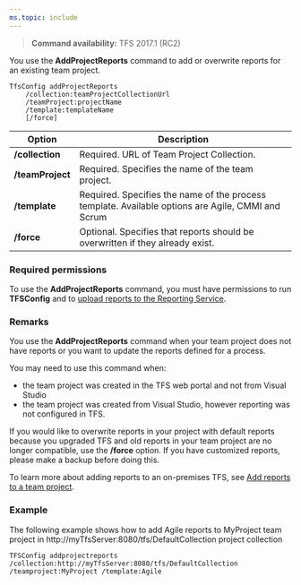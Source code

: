 ```yaml
---
ms.topic: include
---
```


<a id="add-project-reports">  </a>
>**Command availability:** TFS 2017.1 (RC2) 

You use the **AddProjectReports** command to add or overwrite reports for an existing team project.

	TfsConfig addProjectReports
		/collection:teamProjectCollectionUrl
		/teamProject:projectName
		/template:templateName
		[/force]

<table>
	<thead>
		<tr>
			<th>Option</th>
			<th>Description</th>
		</tr>
	</thead>
	<tbody>
		<tr>
			<td><strong>/collection</strong></td>
			<td>Required. URL of Team Project Collection.</td>
		</tr>
		<tr>
			<td><strong>/teamProject</strong></td>
			<td>Required. Specifies the name of the team project.</td>
		</tr>
		<tr>
			<td><strong>/template</strong></td>
			<td>Required. Specifies the name of the process template. Available options are Agile, CMMI and Scrum</td>
		</tr>
		<tr>
			<td><strong>/force</strong></td>
			<td>Optional. Specifies that reports should be overwritten if they already exist.</td>
		</tr>
	</tbody>
</table>

### Required permissions

To use the **AddProjectReports** command, you must have permissions to run **TFSConfig** and to [upload reports to the Reporting Service](/vsts/report/admin/grant-permissions-to-reports.md). 

### Remarks

You use the **AddProjectReports** command when your team project does not have reports or you want to update the reports defined for a process. 

You may need to use this command when:
-   the team project was created in the TFS web portal and not from Visual Studio
-   the team project was created from Visual Studio, however reporting was not configured in TFS.

If you would like to overwrite reports in your project with default reports because you upgraded TFS and old reports in your team project are no longer compatible, use the **/force** option. If you have customized reports, please make a backup before doing this. 

To learn more about adding reports to an on-premises TFS, see [Add reports to a team project](/vsts/report/admin/add-reports-to-a-team-project.md).

### Example

The following example shows how to add Agile reports to MyProject team project in http://myTfsServer:8080/tfs/DefaultCollection project collection
	
	TFSConfig addprojectreports /collection:http://myTfsServer:8080/tfs/DefaultCollection /teamproject:MyProject /template:Agile